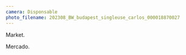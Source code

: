 ```yaml
---
camera: Disponsable
photo_filename: 202308_BW_budapest_singleuse_carlos_000018870027
---
```


Market.

Mercado.